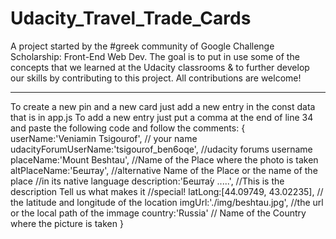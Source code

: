 # Udacity_Travel_Trade_Cards
A project started by the #greek community of Google Challenge Scholarship: Front-End Web Dev. The goal is to put in use some of the concepts that we learned at the Udacity classrooms &amp; to further develop our skills by contributing to this project. All contributions are welcome! 

***********
To create a new pin and a new card just add a new entry in the const data that is in app.js
To add a new entry just put a comma at the end of line 34 and paste the following code
and follow the comments:
  {
    userName:'Veniamin Tsigourof', // your name
    udacityForumUserName:'tsigourof_ben6oqe', //udacity forums username
    placeName:'Mount Beshtau', //Name of the Place where the photo is taken
    altPlaceName:'Бештау', //alternative Name of the Place or the name of the place //in its native language
    description:'Бешта́у .....', //This is the description Tell us what makes it //special!
    latLong:[44.09749, 43.02235], // the latitude and longitude of the location
    imgUrl:'./img/beshtau.jpg', //the url or the local path of the immage
    country:'Russia' // Name of the Country where the picture is taken
  }